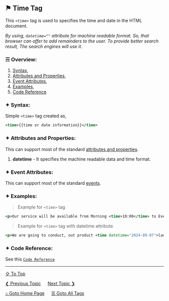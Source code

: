 ## &#9873; Time Tag
This `<time>` tag is used to specifies the time and date in the HTML document.

*By using, `datetime=""` attribute for machine readable format. So, that browser can offer to add remainders to the user. To provide better search result, The search engines will use it.*

### &#9780; Overview:
1. [Syntax](#-syntax),
2. [Attributes and Properties](#-attributes-and-properties),
3. [Event Attributes](#-event-attributes),
4. [Examples](#-examples),
5. [Code Reference](#-code-reference)

### &#10022; Syntax:
Simple `<time>` tag created as, 
```xml
<time>{{time or date information}}</time>
```

### &#10022; Attributes and Properties:
This can support most of the standard [attributes and properties](../docs/attributes-and-properties.md).
1. **datetime** - It specifies the machine readable data and time format.

### &#10022; Event Attributes:
This can support most of the standard [events](../docs/events.md).

### &#10022; Examples:
> Example for `<time>` tag
```xml
<p>Our service will be available from Morning <time>10:00</time> to Evening <time>20:00</time>.</p>
```

> Example for `<time>` tag with datetime attribute
```xml
<p>We are going to conduct, out product <time datetime="2024-09-07">launch event</time>.</p>
```

### &#10022; Code Reference:
See this [`Code Reference`](../code/time-tag.html)

---
[&#8682; To Top](#-time-tag)

[&#10094; Previous Topic](./thead-tag.md) &emsp; [Next Topic &#10095;](./title-tag.md)

[&#8962; Goto Home Page](../README.md) &emsp; [&#9776; Goto All Tags](../all-tags.md)
